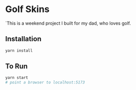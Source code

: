 # Golf Skins

`This is a weekend project I built for my dad, who loves golf.

## Installation

```bash
yarn install
```

## To Run

```bash
yarn start
# point a browser to localhost:5173
```
